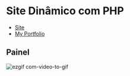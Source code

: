 # Site Dinâmico com PHP
* [Site](http://www.sitedinamico.ga/)
* [My Portfolio](http://www.meuportfolio.ml)

## Painel
![ezgif com-video-to-gif](https://user-images.githubusercontent.com/44850549/61840612-23163300-ae68-11e9-81fd-6186c1627689.gif)
